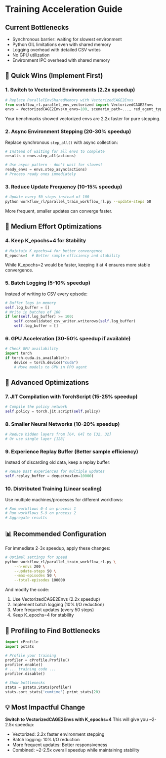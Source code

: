# Training Acceleration Guide

## Current Bottlenecks
- Synchronous barrier: waiting for slowest environment
- Python GIL limitations even with shared memory
- Logging overhead with detailed CSV writes
- No GPU utilization
- Environment IPC overhead with shared memory

## 🎯 Quick Wins (Implement First)

### 1. **Switch to Vectorized Environments** (2.2x speedup)
```python
# Replace ParallelEnvSharedMemory with VectorizedCAGE2Envs
from workflow_rl.parallel_env_vectorized import VectorizedCAGE2Envs
envs = VectorizedCAGE2Envs(n_envs=100, scenario_path=..., red_agent_type=...)
```
Your benchmarks showed vectorized envs are 2.2x faster for pure stepping.

### 2. **Async Environment Stepping** (20-30% speedup)
Replace synchronous `step_all()` with async collection:
```python
# Instead of waiting for all envs to complete
results = envs.step_all(actions)

# Use async pattern - don't wait for slowest
ready_envs = envs.step_async(actions)
# Process ready ones immediately
```

### 3. **Reduce Update Frequency** (10-15% speedup)
```bash
# Update every 50 steps instead of 100
python workflow_rl/parallel_train_workflow_rl.py --update-steps 50
```
More frequent, smaller updates can converge faster.

## 🔧 Medium Effort Optimizations

### 4. **Keep K_epochs=4 for Stability**
```python
# Maintain K_epochs=4 for better convergence
K_epochs=4  # Better sample efficiency and stability
```
While K_epochs=2 would be faster, keeping it at 4 ensures more stable convergence.

### 5. **Batch Logging** (5-10% speedup)
Instead of writing to CSV every episode:
```python
# Buffer logs in memory
self.log_buffer = []
# Write in batches of 100
if len(self.log_buffer) >= 100:
    self.consolidated_csv_writer.writerows(self.log_buffer)
    self.log_buffer = []
```

### 6. **GPU Acceleration** (30-50% speedup if available)
```python
# Check GPU availability
import torch
if torch.cuda.is_available():
    device = torch.device("cuda")
    # Move models to GPU in PPO agent
```

## 🚀 Advanced Optimizations

### 7. **JIT Compilation with TorchScript** (15-25% speedup)
```python
# Compile the policy network
self.policy = torch.jit.script(self.policy)
```

### 8. **Smaller Neural Networks** (10-20% speedup)
```python
# Reduce hidden layers from [64, 64] to [32, 32]
# Or use single layer [128]
```

### 9. **Experience Replay Buffer** (Better sample efficiency)
Instead of discarding old data, keep a replay buffer:
```python
# Reuse past experiences for multiple updates
self.replay_buffer = deque(maxlen=10000)
```

### 10. **Distributed Training** (Linear scaling)
Use multiple machines/processes for different workflows:
```python
# Run workflows 0-4 on process 1
# Run workflows 5-9 on process 2
# Aggregate results
```

## 📊 Recommended Configuration

For immediate 2-3x speedup, apply these changes:

```bash
# Optimal settings for speed
python workflow_rl/parallel_train_workflow_rl.py \
    --n-envs 200 \
    --update-steps 50 \
    --max-episodes 50 \
    --total-episodes 100000
```

And modify the code:
1. Use VectorizedCAGE2Envs (2.2x speedup)
2. Implement batch logging (10% I/O reduction)
3. More frequent updates (every 50 steps)
4. Keep K_epochs=4 for stability

## 🔬 Profiling to Find Bottlenecks

```python
import cProfile
import pstats

# Profile your training
profiler = cProfile.Profile()
profiler.enable()
# ... training code ...
profiler.disable()

# Show bottlenecks
stats = pstats.Stats(profiler)
stats.sort_stats('cumtime').print_stats(20)
```

## 💡 Most Impactful Change

**Switch to VectorizedCAGE2Envs with K_epochs=4**
This will give you ~2-2.5x speedup:
- Vectorized: 2.2x faster environment stepping
- Batch logging: 10% I/O reduction
- More frequent updates: Better responsiveness
- Combined: ~2-2.5x overall speedup while maintaining stability
